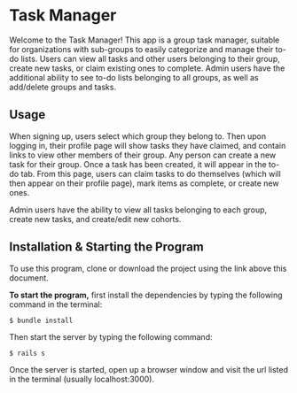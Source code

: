 # Task Manager

Welcome to the Task Manager! This app is a group task manager, suitable for organizations with sub-groups to easily categorize and manage their to-do lists. Users can view all tasks and other users belonging to their group, create new tasks, or claim existing ones to complete. Admin users have the additional ability to see to-do lists belonging to all groups, as well as add/delete groups and tasks.

## Usage

When signing up, users select which group they belong to. Then upon logging in, their profile page will show tasks they have claimed, and contain links to view other members of their group. Any person can create a new task for their group. Once a task has been created, it will appear in the to-do tab. From this page, users can claim tasks to do themselves (which will then appear on their profile page), mark items as complete, or create new ones.

Admin users have the ability to view all tasks belonging to each group, create new tasks, and create/edit new cohorts.

## Installation & Starting the Program

To use this program, clone or download the project using the link above this document.

**To start the program,** first install the dependencies by typing the following command in the terminal:

    $ bundle install

Then start the server by typing the following command:

    $ rails s

Once the server is started, open up a browser window and visit the url listed in the terminal (usually localhost:3000).
